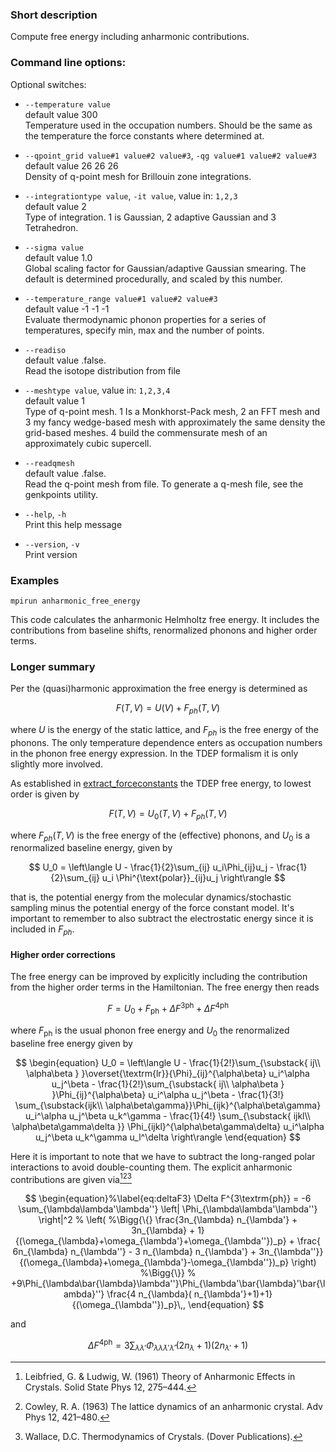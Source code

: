 
### Short description

Compute free energy including anharmonic contributions.

### Command line options:




Optional switches:

* `--temperature value`  
    default value 300  
    Temperature used in the occupation numbers. Should be the same as the temperature the force constants where determined at.

* `--qpoint_grid value#1 value#2 value#3`, `-qg value#1 value#2 value#3`  
    default value 26 26 26  
    Density of q-point mesh for Brillouin zone integrations.

* `--integrationtype value`, `-it value`, value in: `1,2,3`  
    default value 2  
    Type of integration. 1 is Gaussian, 2 adaptive Gaussian and 3 Tetrahedron.

* `--sigma value`  
    default value 1.0  
    Global scaling factor for Gaussian/adaptive Gaussian smearing. The default is determined procedurally, and scaled by this number.

* `--temperature_range value#1 value#2 value#3`  
    default value -1 -1 -1  
    Evaluate thermodynamic phonon properties for a series of temperatures, specify min, max and the number of points.

* `--readiso`  
    default value .false.  
    Read the isotope distribution from file

* `--meshtype value`, value in: `1,2,3,4`  
    default value 1  
    Type of q-point mesh. 1 Is a Monkhorst-Pack mesh, 2 an FFT mesh and 3 my fancy wedge-based mesh with approximately the same density the grid-based meshes. 4 build the commensurate mesh of an approximately cubic supercell.

* `--readqmesh`  
    default value .false.  
    Read the q-point mesh from file. To generate a q-mesh file, see the genkpoints utility.

* `--help`, `-h`  
    Print this help message

* `--version`, `-v`  
    Print version
### Examples

`mpirun anharmonic_free_energy` 

This code calculates the anharmonic Helmholtz free energy. It includes the contributions from baseline shifts, renormalized phonons and higher order terms.

### Longer summary

Per the (quasi)harmonic approximation the free energy is determined as

$$
F(T,V) = U(V)+F_{ph}(T,V)
$$

where $U$ is the energy of the static lattice, and $F_{ph}$ is the free energy of the phonons. The only temperature dependence enters as occupation numbers in the phonon free energy expression. In the TDEP formalism it is only slightly more involved.

As established in [extract_forceconstants](extract_forceconstants.md) the TDEP free energy, to lowest order is given by

$$
F(T,V) = U_0(T,V)+F_{ph}(T,V)
$$

where $F_{ph}(T,V)$ is the free energy of the (effective) phonons, and $U_0$ is a renormalized baseline energy, given by

$$
U_0 = \left\langle
	U - \frac{1}{2}\sum_{ij} u_i\Phi_{ij}u_j -
	\frac{1}{2}\sum_{ij} u_i \Phi^{\text{polar}}_{ij}u_j
	\right\rangle
$$

that is, the potential energy from the molecular dynamics/stochastic sampling minus the potential energy of the force constant model. It's important to remember to also subtract the electrostatic energy since it is included in $F_{ph}$.

#### Higher order corrections

The free energy can be improved by explicitly including the contribution from the higher order terms in the Hamiltonian. The free energy then reads

$$
\begin{equation}
    F = U_0 + F_{\textrm{ph}} + \Delta F^{3\textrm{ph}} + \Delta F^{4\textrm{ph}}
\end{equation}
$$

where $F_{\textrm{ph}}$ is the usual phonon free energy and $U_0$ the renormalized baseline free energy given by

$$
\begin{equation}
    U_0 = \left\langle U -
    \frac{1}{2!}\sum_{\substack{ ij\\ \alpha\beta } }\overset{\textrm{lr}}{\Phi}_{ij}^{\alpha\beta}
u_i^\alpha u_j^\beta -
    \frac{1}{2!}\sum_{\substack{ ij\\ \alpha\beta } }\Phi_{ij}^{\alpha\beta}
u_i^\alpha u_j^\beta -
 \frac{1}{3!}
\sum_{\substack{ijk\\ \alpha\beta\gamma}}\Phi_{ijk}^{\alpha\beta\gamma}
u_i^\alpha u_j^\beta u_k^\gamma -
\frac{1}{4!}
	\sum_{\substack{
	ijkl\\
	\alpha\beta\gamma\delta
	}}
\Phi_{ijkl}^{\alpha\beta\gamma\delta}
u_i^\alpha u_j^\beta u_k^\gamma u_l^\delta
    \right\rangle
\end{equation}
$$

Here it is important to note that we have to subtract the long-ranged polar interactions to avoid double-counting them. The explicit anharmonic contributions are given via[^Leibfried1961][^Cowley1963][^wallace1998thermodynamics]

$$
\begin{equation}%\label{eq:deltaF3}
	\Delta F^{3\textrm{ph}} =
	-6
	\sum_{\lambda\lambda'\lambda''}
	\left|
		\Phi_{\lambda\lambda'\lambda''}
	\right|^2
	%
	\left(
	%\Bigg{\{}
	\frac{3n_{\lambda} n_{\lambda'} + 3n_{\lambda} + 1}
	{(\omega_{\lambda}+\omega_{\lambda'}+\omega_{\lambda''})_p}
	+
	\frac{ 6n_{\lambda} n_{\lambda''} - 3 n_{\lambda} n_{\lambda'} + 3n_{\lambda''}}
	{(\omega_{\lambda}+\omega_{\lambda'}-\omega_{\lambda''})_p}
	\right)
	%\Bigg{\}}
	%
	+9\Phi_{\lambda\bar{\lambda}\lambda''}\Phi_{\lambda'\bar{\lambda}'\bar{\lambda}''}
	\frac{4 n_{\lambda}( n_{\lambda'}+1)+1}
	{(\omega_{\lambda''})_p}\,,
\end{equation}
$$

and

$$
\begin{equation}%\label{eq:deltaF4}
	\Delta F^{4\textrm{ph}} =
	3\sum_{\lambda\lambda'}
	\Phi_{\lambda\bar{\lambda}\lambda'\bar{\lambda}'}(2n_{\lambda}+1)(2n_{\lambda'}+1)
\end{equation}
$$


[^Leibfried1961]: Leibfried, G. & Ludwig, W. (1961) Theory of Anharmonic Effects in Crystals. Solid State Phys 12, 275–444.

[^Cowley1963]: Cowley, R. A. (1963) The lattice dynamics of an anharmonic crystal. Adv Phys 12, 421–480.

[^wallace1998thermodynamics]: Wallace, D.C. Thermodynamics of Crystals. (Dover Publications).

